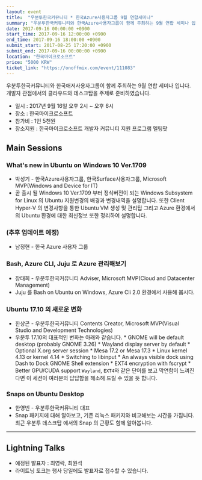 ```yaml
---
layout: event
title:  "우분투한국커뮤니티 * 한국Azure사용자그룹 9월 연합세미나"
summary: "우분투한국커뮤니티와 한국Azure사용자그룹이 함께 주최하는 9월 연합 세미나 입니다. 개발자 관점에서의 클라우드와 데스크탑을 주제로 준비하였습니다."
date: 2017-09-16 00:00:00 +0900
start_time: 2017-09-16 12:00:00 +0900
end_time: 2017-09-16 18:00:00 +0900
submit_start: 2017-08-25 17:20:00 +0900
submit_end: 2017-09-16 00:00:00 +0900
location: "한국마이크로소프트"
price: "5000 KRW"
ticket_link: "https://onoffmix.com/event/111083"
---
```


우분투한국커뮤니티와 한국애저사용자그룹이 함께 주최하는 9월 연합 세미나 입니다.  
개발자 관점에서의 클라우드와 데스크탑을 주제로 준비하였습니다.

- 일시 : 2017년 9월 16일 오후 2시 ~ 오후 6시
- 장소 : 한국마이크로소프트
- 참가비 : 1인 5천원
- 장소지원 : 한국마이크로소프트 개발자 커뮤니티 지원 프로그램 멜팅팟

## Main Sessions

### What's new in Ubuntu on Windows 10 Ver.1709
- 박성기 - 한국Azure사용자그룹, 한국Surface사용자그룹, Microsoft MVP(Windows and Device for IT)
- 곧 출시 될 Windows 10 Ver.1709 부터 정식버전이 되는 Windows Subsystem for Linux 의 Ubuntu 지원변경의 배경과 변경내역을 설명합니다. 또한 Client Hyper-V 의 변경사항을 통한 Ubuntu VM 생성 및 관리팁 그리고 Azure 환경에서의 Ubuntu 환경에 대한 최신정보 또한 정리하여 설명합니다.

### (추후 업데이트 예정)
- 남정현 - 한국 Azure 사용자 그룹

### Bash, Azure CLI, Juju 로 Azure 관리해보기
- 장태희 - 우분투한국커뮤니티 Adviser, Microsoft MVP(Cloud and Datacenter Management)
- Juju 를 Bash on Ubuntu on Windows, Azure Cli 2.0 환경에서 사용해 봅시다.

### Ubuntu 17.10 의 새로운 변화
- 한상곤 - 우분투한국커뮤니티 Contents Creator, Microsoft MVP(Visual Studio and Development Technologies)
- 우분투 17.10의 대표적인 변화는 아래와 같습니다. * GNOME will be default desktop (probably GNOME 3.26) * Wayland display server by default * Optional X.org server session * Mesa 17.2 or Mesa 17.3 * Linux kernel 4.13 or kernel 4.14 * Switching to libinput * An always visible dock using Dash to Dock GNOME Shell extension * EXT4 encryption with fscrypt * Better GPU/CUDA support `Wayland`, `EXT4`와 같은 단어를 보고 막연함이 느껴진다면 이 세션이 여러분의 답답함을 해소해 드릴 수 있을 듯 합니다.

### Snaps on Ubuntu Desktop
- 한영빈 - 우분투한국커뮤니티 대표
- Snap 패키지에 대해 알아보고, 기존 리눅스 패키지와 비교해보는 시간을 가집니다. 최근 우분투 데스크탑 에서의 Snap 의 근황도 함께 알아봅니다.

---

## Lightning Talks

- 예정된 발표자 : 최영락, 최원석
- 라이트닝 토크는 행사 당일에도 발표자로 접수할 수 있습니다.
